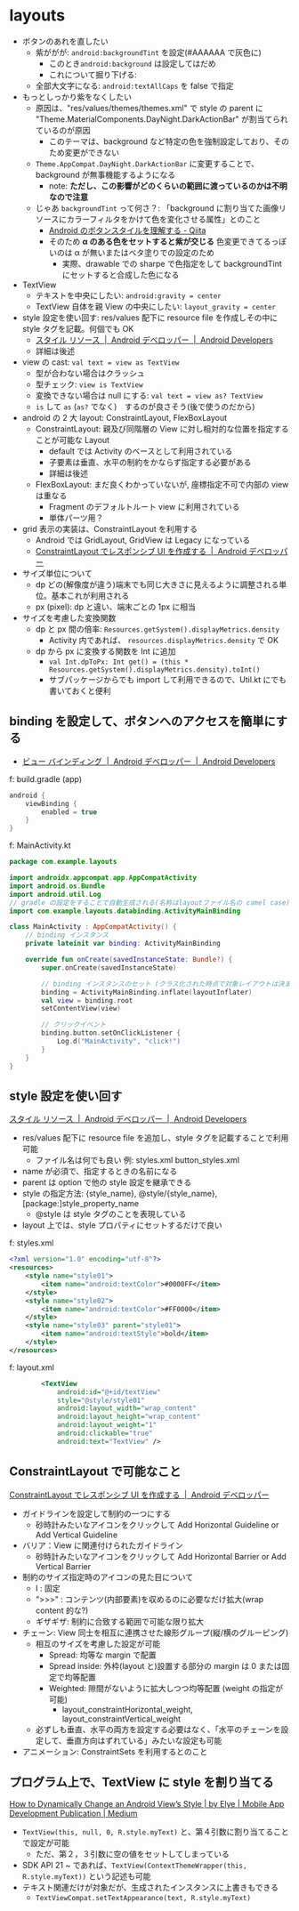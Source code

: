 # layouts

- ボタンのあれを直したい
  - 紫ががが: `android:backgroundTint` を設定(#AAAAAA で灰色に)
    - このとき`android:background` は設定してはだめ
    - これについて掘り下げる:
  - 全部大文字になる: `android:textAllCaps` を false で指定
- もっとしっかり紫をなくしたい
  - 原因は、"res/values/themes/themes.xml" で style の parent に "Theme.MaterialComponents.DayNight.DarkActionBar" が割当てられているのが原因
    - このテーマは、background など特定の色を強制設定しており、そのため変更ができない
  - `Theme.AppCompat.DayNight.DarkActionBar` に変更することで、background が無事機能するようになる
    - note: **ただし、この影響がどのくらいの範囲に渡っているのかは不明なので注意**
  - じゃあ `backgroundTint` って何さ？: 「background に割り当てた画像リソースにカラーフィルタをかけて色を変化させる属性」とのこと
    - [Android のボタンスタイルを理解する - Qiita](https://qiita.com/ushi3_jp/items/5a77afe89ab876046eb1)
    - そのため **α のある色をセットすると紫が交じる** 色変更できてるっぽいのは α が無いまたはベタ塗りでの設定のため
      - 実際、drawable での sharpe で色指定をして backgroundTint にセットすると合成した色になる
- TextView
  - テキストを中央にしたい: `android:gravity = center`
  - TextView 自体を親 View の中央にしたい: `layout_gravity = center`
- style 設定を使い回す: res/values 配下に resource file を作成しその中に style タグを記載。何個でも OK
  - [スタイル リソース  |  Android デベロッパー  |  Android Developers](https://developer.android.com/guide/topics/resources/style-resource?hl=ja)
  - 詳細は後述
- view の cast: `val text = view as TextView`
  - 型が合わない場合はクラッシュ
  - 型チェック: `view is TextView`
  - 変換できない場合は null にする: `val text = view as? TextView`
  - `is` して `as` (`as?` でなく)　するのが良さそう(後で使うのだから)
- android の 2 大 layout: ConstraintLayout, FlexBoxLayout
  - ConstraintLayout: 親及び同階層の View に対し相対的な位置を指定することが可能な Layout
    - default では Activity のベースとして利用されている
    - 子要素は垂直、水平の制約をかならず指定する必要がある
    - 詳細は後述
  - FlexBoxLayout: まだ良くわかっていないが, 座標指定不可で内部の view は重なる
    - Fragment のデフォルトルート view に利用されている
    - 単体パーツ用？
- grid 表示の実装は、ConstraintLayout を利用する
  - Android では GridLayout, GridView は Legacy になっている
  - [ConstraintLayout でレスポンシブ UI を作成する  |  Android デベロッパー](https://developer.android.com/training/constraint-layout?hl=ja)
- サイズ単位について
  - dp どの(解像度が違う)端末でも同じ大きさに見えるように調整される単位。基本これが利用される
  - px (pixel): dp と違い、端末ごとの 1px に相当
- サイズを考慮した変換関数
  - dp と px 間の倍率: `Resources.getSystem().displayMetrics.density`
    - Activity 内であれば、 `resources.displayMetrics.density` で OK
  - dp から px に変換する関数を Int に追加
    - `val Int.dpToPx: Int get() = (this * Resources.getSystem().displayMetrics.density).toInt()`
    - サブパッケージからでも import して利用できるので、Util.kt にでも書いておくと便利

## binding を設定して、ボタンへのアクセスを簡単にする

- [ビュー バインディング  |  Android デベロッパー  |  Android Developers](https://developer.android.com/topic/libraries/view-binding?hl=ja)

f: build.gradle (app)

```gradle
android {
    viewBinding {
        enabled = true
    }
}
```

f: MainActivity.kt

```kt
package com.example.layouts

import androidx.appcompat.app.AppCompatActivity
import android.os.Bundle
import android.util.Log
// gradle の設定をすることで自動生成される(名称はlayoutファイル名の camel case)
import com.example.layouts.databinding.ActivityMainBinding

class MainActivity : AppCompatActivity() {
    // binding インスタンス
    private lateinit var binding: ActivityMainBinding

    override fun onCreate(savedInstanceState: Bundle?) {
        super.onCreate(savedInstanceState)

        // binding インスタンスのセット (クラス化された時点で対象レイアウトは決まっているのでid指定ではなくなっている)
        binding = ActivityMainBinding.inflate(layoutInflater)
        val view = binding.root
        setContentView(view)

        // クリックイベント
        binding.button.setOnClickListener {
            Log.d("MainActivity", "click!")
        }
    }
}
```

## style 設定を使い回す

[スタイル リソース  |  Android デベロッパー  |  Android Developers](https://developer.android.com/guide/topics/resources/style-resource?hl=ja)

- res/values 配下に resource file を追加し、style タグを記載することで利用可能
  - ファイル名は何でも良い 例: styles.xml button_styles.xml
- name が必須で、指定するときの名前になる
- parent は option で他の style 設定を継承できる
- style の指定方法: {style_name}, @style/{style_name}, [package:]style_property_name
  - @style は style タグのことを表現している
- layout 上では、style プロパティにセットするだけで良い

f: styles.xml

```xml
<?xml version="1.0" encoding="utf-8"?>
<resources>
    <style name="style01">
        <item name="android:textColor">#0000FF</item>
    </style>
    <style name="style02">
        <item name="android:textColor">#FF0000</item>
    </style>
    <style name="style03" parent="style01">
        <item name="android:textStyle">bold</item>
    </style>
</resources>
```

f: layout.xml

```xml
        <TextView
            android:id="@+id/textView"
            style="@style/style01"
            android:layout_width="wrap_content"
            android:layout_height="wrap_content"
            android:layout_weight="1"
            android:clickable="true"
            android:text="TextView" />
```

## ConstraintLayout で可能なこと

[ConstraintLayout でレスポンシブ UI を作成する  |  Android デベロッパー](https://developer.android.com/training/constraint-layout?hl=ja)

- ガイドラインを設定して制約の一つにする
  - 砂時計みたいなアイコンをクリックして Add Horizontal Guideline or Add Vertical Guideline
- バリア：View に関連付けられたガイドライン
  - 砂時計みたいなアイコンをクリックして Add Horizontal Barrier or Add Vertical Barrier
- 制約のサイズ指定時のアイコンの見た目について
  - I : 固定
  - ">>>" : コンテンツ(内部要素)を収めるのに必要なだけ拡大(wrap content 的な?)
  - ギザギザ: 制約に合致する範囲で可能な限り拡大
- チェーン: View 同士を相互に連携させた線形グループ(縦/横のグルーピング)
  - 相互のサイズを考慮した設定が可能
    - Spread: 均等な margin で配置
    - Spread inside: 外枠(layout と)設置する部分の margin は 0 または固定で均等配置
    - Weighted: 隙間がないように拡大しつつ均等配置 (weight の指定が可能)
      - layout_constraintHorizontal_weight, layout_constraintVertical_weight
  - 必ずしも垂直、水平の両方を設定する必要はなく、「水平のチェーンを設定して、垂直方向はずれている」みたいな設定も可能
- アニメーション: ConstraintSets を利用するとのこと

## プログラム上で、TextView に style を割り当てる

[How to Dynamically Change an Android View’s Style | by Elye | Mobile App Development Publication | Medium](https://medium.com/mobile-app-development-publication/dynamically-change-android-views-style-56b18e59b33b)

- `TextView(this, null, 0, R.style.myText)` と、第４引数に割り当てることで設定が可能
  - ただ、第２，３引数に空の値をセットしてしまっている
- SDK API 21 ~ であれば、`TextView(ContextThemeWrapper(this, R.style.myText))` という記述も可能
- テキスト関連だけが対象だが、生成されたインスタンスに上書きもできる
  - `TextViewCompat.setTextAppearance(text, R.style.myText)`
